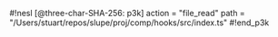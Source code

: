 #!nesl [@three-char-SHA-256: p3k]
action = "file_read"
path = "/Users/stuart/repos/slupe/proj/comp/hooks/src/index.ts"
#!end_p3k